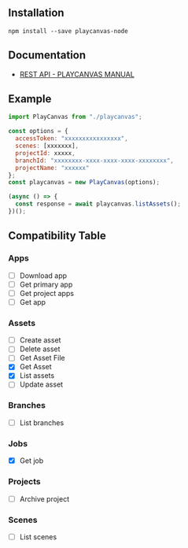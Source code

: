 ## Installation

```
npm install --save playcanvas-node
```

## Documentation
- [REST API - PLAYCANVAS MANUAL](https://developer.playcanvas.com/en/user-manual/api/)


## Example
```javascript
import PlayCanvas from "./playcanvas";

const options = {
  accessToken: "xxxxxxxxxxxxxxxx",
  scenes: [xxxxxxx],
  projectId: xxxxx,
  branchId: "xxxxxxxx-xxxx-xxxx-xxxx-xxxxxxxx",
  projectName: "xxxxxx"
};
const playcanvas = new PlayCanvas(options);

(async () => {
  const response = await playcanvas.listAssets();
})();

```

## Compatibility Table

### Apps

- [ ] Download app
- [ ] Get primary app
- [ ] Get project apps
- [ ] Get app

### Assets

- [ ] Create asset
- [ ] Delete asset
- [ ] Get Asset File
- [x] Get Asset
- [x] List assets
- [ ] Update asset

### Branches

- [ ] List branches
### Jobs
- [x] Get job
  
### Projects

- [ ] Archive project

### Scenes
- [ ] List scenes